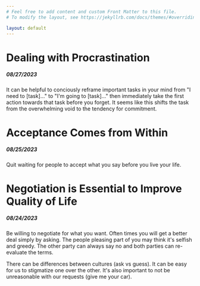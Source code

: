 ```yaml
---
# Feel free to add content and custom Front Matter to this file.
# To modify the layout, see https://jekyllrb.com/docs/themes/#overriding-theme-defaults

layout: default
---
```

<h1>Dealing with Procrastination</h1>
<h5>08/27/2023</h5>
It can be helpful to conciously reframe important tasks in your mind from "I need to [task]..." to "I'm going to [task]..." then immediately take the first action towards that task before you forget.  It seems like this shifts the task from the overwhelming void to the tendency for commitment.

<h1>Acceptance Comes from Within</h1>
<h5>08/25/2023</h5>
Quit waiting for people to accept what you say before you live your life.

<h1>Negotiation is Essential to Improve Quality of Life</h1>
<h5>08/24/2023</h5>
Be willing to negotiate for what you want.  Often times you will get a better deal simply by asking.  The people pleasing part of you may think it's selfish and greedy.  The other party can always say no and both parties can re-evaluate the terms.

There can be differences between cultures (ask vs guess).  It can be easy for us to stigmatize one over the other.  It's also important to not be unreasonable with our requests (give me your car).
